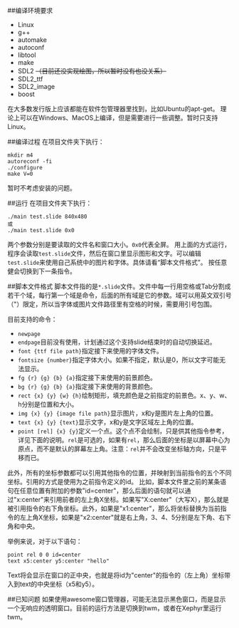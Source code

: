 ##编译环境要求
* Linux
* g++
* automake
* autoconf
* libtool
* make
* SDL2 ~~（目前还没实现绘图，所以暂时没有也没关系）~~
* SDL2_ttf
* SDL2_image
* boost

在大多数发行版上应该都能在软件包管理器里找到，比如Ubuntu的apt-get。
理论上可以在Windows、MacOS上编译，但是需要进行一些调整。暂时只支持Linux。

##编译过程
在项目文件夹下执行：
```
mkdir m4
autoreconf -fi
./configure
make V=0
```
暂时不考虑安装的问题。

##运行
在项目文件夹下执行：
```
./main test.slide 840x480
或
./main test.slide 0x0
```
两个参数分别是要读取的文件名和窗口大小。`0x0`代表全屏。
用上面的方式运行，程序会读取`test.slide`文件，然后在窗口里显示图形和文字。可以编辑`test.slide`来使用自己系统中的图片和字体。具体请看“脚本文件格式”。
按任意健会切换到下一条指令。

##脚本文件格式
脚本文件指的是`*.slide`文件。文件中每一行用空格或Tab分割成若干个域，每行第一个域是命令，后面的所有域是它的参数。域可以用英文双引号（"）限定，所以当字体或图片文件路径里有空格的时候，需要用引号包围。

目前支持的命令：
* `newpage`
* `endpage`目前没有使用，计划通过这个支持slide结束时的自动切换延迟。
* `font {ttf file path}`指定接下来使用的字体文件。
* `fontsize {number}`指定字体大小。如果不指定，默认是0，所以文字可能无法显示。
* `fg {r} {g} {b} {a}`指定接下来使用的前景颜色。
* `bg {r} {g} {b} {a}`指定接下来使用的背景颜色。
* `rect {x} {y} {w} {h}`绘制矩形，填充颜色是之前指定的前景色。x、y、w、h分别是位置和大小。
* `img {x} {y} {image file path}`显示图片，x和y是图片左上角的位置。
* `text {x} {y} {text}`显示文字，x和y是文字区域左上角的位置。
* `point [rel] {x} {y}`定义一个点。这个点不会绘制，只是供其他指令参考，详见下面的说明。`rel`是可选的，如果有`rel`，那么后面的坐标是以屏幕中心为原点，而不是默认的屏幕左上角。注意：`rel`并不会改变坐标轴方向，只是平移而已。

此外，所有的坐标参数都可以引用其他指令的位置，并映射到当前指令的五个不同坐标。引用的方式是使用为之前指令定义的id。
比如，脚本文件里之前的某条语句在任意位置有附加的参数"id=center"，那么后面的语句就可以通过"x:center"来引用前者的左上角X坐标。如果写"X:center"（大写X），那么就是被引用指令的右下角坐标。此外，如果是"x1:center"，那么将坐标替换为当前指令的左上角X坐标，如果是"x2:center"就是右上角，3、4、5分别是左下角、右下角和中央。

举例来说，对于以下语句：
```
point rel 0 0 id=center
text x5:center y5:center "hello"
```
Text将会显示在窗口的正中央，也就是将id为"center"的指令的（左上角）坐标带入到text的中央坐标（x5和y5）。

##已知问题
如果使用awesome窗口管理器，可能无法显示黑色窗口，而是显示一个无响应的透明窗口。目前的运行方法是切换到twm，或者在Xephyr里运行twm。
